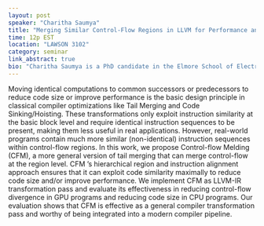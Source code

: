 ```yaml
---
layout: post
speaker: "Charitha Saumya"
title: "Merging Similar Control-Flow Regions in LLVM for Performance and Code Size Benefits"
time: 12p EST
location: "LAWSON 3102"
category: seminar
link_abstract: true
bio: "Charitha Saumya is a PhD candidate in the Elmore School of Electrical and Computer Engineering at Purdue University. His current research is focused on developing targeted compiler transformations to improve performance and reliability of programs with irregular control-flow."
---
```


Moving identical computations to common successors or predecessors to reduce code size or improve performance is the basic design principle in classical compiler optimizations like Tail Merging and Code Sinking/Hoisting. These transformations only exploit instruction similarity at the basic block level and require identical instruction sequences to be present, making them less useful in real applications. However, real-world programs contain much more similar (non-identical) instruction sequences within control-flow regions. In this work, we propose Control-flow Melding (CFM), a more general version of tail merging that can merge control-flow at the region level. CFM ’s hierarchical region and instruction alignment approach ensures that it can exploit code similarity maximally to reduce code size and/or improve performance. We implement CFM as LLVM-IR transformation pass and evaluate its effectiveness in reducing control-flow divergence in GPU programs and reducing code size in CPU programs. Our evaluation shows that CFM is effective as a general compiler transformation pass and worthy of being integrated into a modern compiler pipeline.
